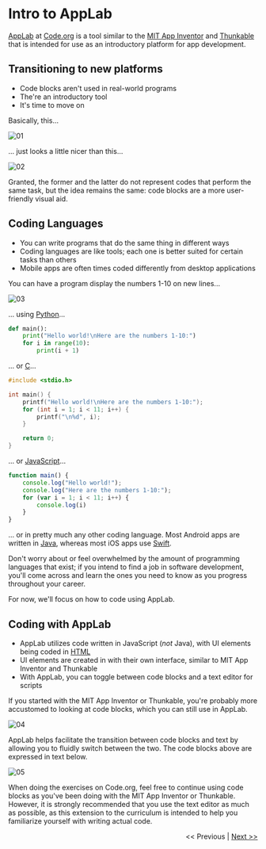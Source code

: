 # Intro to AppLab

[AppLab](https://code.org/educate/applab) at [Code.org](https://code.org) is a tool similar to the [MIT App Inventor](https://appinventor.mit.edu/) and [Thunkable](https://thunkable.com) that is intended for use as an introductory platform for app development.

## Transitioning to new platforms

* Code blocks aren't used in real-world programs
* The're an introductory tool
* It's time to move on

Basically, this...

![01](https://raw.githubusercontent.com/sBondoc/oai_2019/master/assets/lesson-00/00.png "I guess it looks colorful...")

... just looks a little nicer than this...

![02](https://raw.githubusercontent.com/sBondoc/oai_2019/master/assets/lesson-00/01.png "Ahhh!")

Granted, the former and the latter do not represent codes that perform the same task, but the idea remains the same: code blocks are a more user-friendly visual aid.

## Coding Languages

* You can write programs that do the same thing in different ways
* Coding languages are like tools; each one is better suited for certain tasks than others
* Mobile apps are often times coded differently from desktop applications

You can have a program display the numbers 1-10 on new lines...

![03](https://github.com/sBondoc/oai_2019/blob/master/assets/lesson-00/02.png?raw=true "Console text.")

... using [Python](https://en.wikipedia.org/wiki/Python_(programming_language))...

```python
def main():
	print("Hello world!\nHere are the numbers 1-10:")
	for i in range(10):
		print(i + 1)
```

... or [C](https://en.wikipedia.org/wiki/C_(programming_language))...

```c
#include <stdio.h>

int main() {
	printf("Hello world!\nHere are the numbers 1-10:");
	for (int i = 1; i < 11; i++) {
		printf("\n%d", i);
	}

	return 0;
}
```

... or [JavaScript](https://en.wikipedia.org/wiki/JavaScript)...

```javascript
function main() {
	console.log("Hello world!");
	console.log("Here are the numbers 1-10:");
	for (var i = 1; i < 11; i++) {
		console.log(i) 
	}
}
```

... or in pretty much any other coding language. Most Android apps are written in [Java](https://en.wikipedia.org/wiki/Java_(programming_language)), whereas most iOS apps use [Swift](https://en.wikipedia.org/wiki/Swift_(programming_language)).

Don't worry about or feel overwhelmed by the amount of programming languages that exist; if you intend to find a job in software development, you'll come across and learn the ones you need to know as you progress throughout your career.

For now, we'll focus on how to code using AppLab.

## Coding with AppLab

* AppLab utilizes code written in JavaScript (_not_ Java), with UI elements being coded in [HTML](https://en.wikipedia.org/wiki/HTML)
* UI elements are created in with their own interface, similar to MIT App Inventor and Thunkable
* With AppLab, you can toggle between code blocks and a text editor for scripts

If you started with the MIT App Inventor or Thunkable, you're probably more accustomed to looking at code blocks, which you can still use in AppLab.

![04](https://github.com/sBondoc/oai_2019/blob/master/assets/lesson-00/03.png?raw=true "Code blocks.")

AppLab helps facilitate the transition between code blocks and text by allowing you to fluidly switch between the two. The code blocks above are expressed in text below.

![05](https://github.com/sBondoc/oai_2019/blob/master/assets/lesson-00/04.png?raw=true "Console text.")

When doing the exercises on Code.org, feel free to continue using code blocks as you've been doing with the MIT App Inventor or Thunkable. However, it is strongly recommended that you use the text editor as much as possible, as this extension to the curriculum is intended to help you familiarize yourself with writing actual code.

<div style="text-align: right">
	<< Previous | <a href "https://sbondoc.github.io/oai_2019/pages/lessons/lesson-01.html">Next >></a>
</div>
